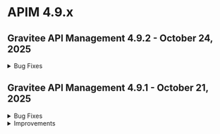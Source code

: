 # APIM 4.9.x
 
## Gravitee API Management 4.9.2 - October 24, 2025
<details>

<summary>Bug Fixes</summary>

**Gateway**

* K8s Synchronizer revokes secrets on API update in v4.9.0 [#10908](https://github.com/gravitee-io/issues/issues/10908)

**Management API**

* Flow id missing in create api response of V4 APIs [#10888](https://github.com/gravitee-io/issues/issues/10888)
* Visibility flag is not getting updated as part of api creation using mAPI [#10895](https://github.com/gravitee-io/issues/issues/10895)
* API Filters do not recognize status changes [#10910](https://github.com/gravitee-io/issues/issues/10910)

**Console**

* Fetching groups for an application takes a really long time [#10709](https://github.com/gravitee-io/issues/issues/10709)
* Impossible to delete member group [#10836](https://github.com/gravitee-io/issues/issues/10836)

**Other**

* Webhook Entrypoint: Linear retry delay incorrectly interpreted as milliseconds instead of seconds [#10520](https://github.com/gravitee-io/issues/issues/10520)
* Ensure IPv4 backward compatibility in docker images [#10859](https://github.com/gravitee-io/issues/issues/10859)
* Requests blocked (403) when IP Filtering Policy contains both hostname and IP [#10866](https://github.com/gravitee-io/issues/issues/10866)
* Inconsistency in portal sub-path configuration between IPv4 and IPv6 NGINX files [#10904](https://github.com/gravitee-io/issues/issues/10904)
* Migration v2->v4 API is falling for some APIs [#10918](https://github.com/gravitee-io/issues/issues/10918)

</details>



## Gravitee API Management 4.9.1 - October 21, 2025

<details>

<summary>Bug Fixes</summary>

**Gateway**

* K8s Synchronizer revokes secrets on API update in v4.9.0 [#10908](https://github.com/gravitee-io/issues/issues/10908)

**Management API**

* ThreadBlocked can occurs when fetching token when Federation agent connects [#10913](https://github.com/gravitee-io/issues/issues/10913)

</details>

<details>

<summary>Improvements</summary>

**Management API**

* Getting 502 Bad Gateway error while invoking the request. [#10863](https://github.com/gravitee-io/issues/issues/10863)

**Console**

* Getting 502 Bad Gateway error while invoking the request. [#10863](https://github.com/gravitee-io/issues/issues/10863)

</details>
